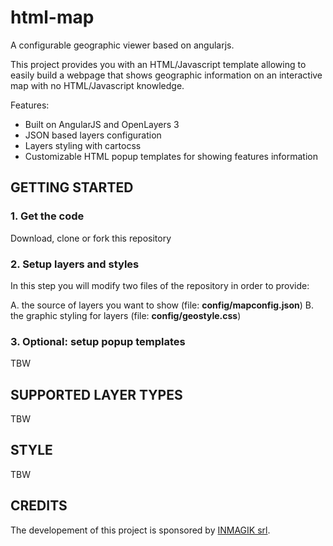 # html-map
A configurable geographic viewer based on angularjs.

This project provides you with an HTML/Javascript template allowing to easily build a webpage that shows geographic information on an interactive map with no HTML/Javascript knowledge.


Features:

* Built on AngularJS and OpenLayers 3
* JSON based layers configuration
* Layers styling with cartocss
* Customizable HTML popup templates for showing features information


## GETTING STARTED

### 1. Get the code

Download, clone or fork this repository


### 2. Setup layers and styles

In this step you will modify two files of the repository in order to provide:

A. the source of layers you want to show (file: **config/mapconfig.json**)
B. the graphic styling for layers (file: **config/geostyle.css**)




### 3. Optional: setup popup templates
TBW


## SUPPORTED LAYER TYPES

TBW

## STYLE
TBW


## CREDITS
The developement of this project is sponsored by [INMAGIK srl](http://inmagik.com/).